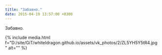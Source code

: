 ```yaml
---
title: "Забавно."
date: 2015-04-19 13:57:00 +0300
---
```


Забавно.

{% include media.html f="D:/site/GiT/whiteldragon.github.io/assets/vk_photos/2/ZL5YH5Y5tR4.jpg" alt="" %}
